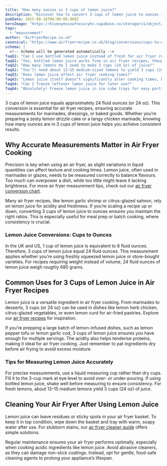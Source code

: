 ```yaml
---
title: "How many ounces is 3 cups of lemon juice?"
description: "Discover how to convert 3 cups of lemon juice to ounces in seconds. Perfect for air fryer recipes and precise cooking measurements."
pubDate: 2025-08-16T00:00:00.000Z
heroImage: "https://klueoymssxwfnxsvcyhv.supabase.co/storage/v1/object/public/Shmucket/how-many-ounces-is-3-cups-of-lemon-juice.webp"
tags:
  - "measurement"
author: "AirFryerRecipe.co.uk"
canonical: "https://www.airfryerrecipe.co.uk/blog/conversions/cups-to-ounces/how-many-ounces-is-3-cups-of-lemon-juice"
schema: |
  <!-- Schema will be generated automatically -->
faqQ1: "Can I use bottled lemon juice instead of fresh for air fryer recipes?"
faqA1: "Yes, bottled lemon juice works fine in air fryer recipes, though fresh lemon juice often has a brighter flavour. If using bottled, check for added preservatives or sweeteners, which might alter the taste. For marinades or glazes, either option will work."
faqQ2: "How many lemons do I need to make 3 cups (24 oz) of juice?"
faqA2: "You’ll need about 12–15 medium-sized lemons to yield 3 cups (24 oz) of juice. Roll the lemons on a countertop before juicing to maximise extraction. A citrus juicer can also help streamline the process."
faqQ3: "Does lemon juice affect air fryer cooking times?"
faqA3: "Lemon juice itself doesn’t significantly alter cooking times, but excess liquid can create steam, potentially affecting crispiness. Pat proteins or vegetables dry before air frying, and use marinades sparingly for best results."
faqQ4: "Can I freeze leftover lemon juice for later use?"
faqA4: "Absolutely! Freeze lemon juice in ice cube trays for easy portioning. Each cube holds about 1 ounce, so 24 cubes equal 3 cups. Thaw as needed for future air fryer recipes or dressings."
---
```

<p>3 cups of lemon juice equals approximately 24 fluid ounces (or 24 oz). This conversion is essential for air fryer recipes, ensuring accurate measurements for marinades, dressings, or baked goods. Whether you’re preparing a zesty lemon drizzle cake or a tangy chicken marinade, knowing how many ounces are in 3 cups of lemon juice helps you achieve consistent results.</p>  

<h2>Why Accurate Measurements Matter in Air Fryer Cooking</h2>  
<p>Precision is key when using an air fryer, as slight variations in liquid quantities can affect texture and cooking times. Lemon juice, often used in marinades or glazes, needs to be measured correctly to balance flavours. Too much can overpower a dish, while too little might leave it lacking brightness. For more air fryer measurement tips, check out our <a href=https://www.airfryerrecipe.co.uk/air-fryer-conversion-chart>air fryer conversion chart</a>.</p>  

<p>Many air fryer recipes, like lemon garlic shrimp or citrus-glazed salmon, rely on lemon juice for acidity and freshness. If you’re scaling a recipe up or down, converting 3 cups of lemon juice to ounces ensures you maintain the right ratios. This is especially useful for meal prep or batch cooking, where consistency is crucial.</p>  

<h3>Lemon Juice Conversions: Cups to Ounces</h3>  
<p>In the UK and US, 1 cup of lemon juice is equivalent to 8 fluid ounces. Therefore, 3 cups of lemon juice equal 24 fluid ounces. This measurement applies whether you’re using freshly squeezed lemon juice or store-bought varieties. For recipes requiring weight instead of volume, 24 fluid ounces of lemon juice weigh roughly 680 grams.</p>  

<h2>Common Uses for 3 Cups of Lemon Juice in Air Fryer Recipes</h2>  
<p>Lemon juice is a versatile ingredient in air fryer cooking. From marinades to desserts, 3 cups (or 24 oz) can be used in dishes like lemon herb chicken, citrus-glazed vegetables, or even lemon curd for air-fried pastries. Explore our <a href=https://www.airfryerrecipe.co.uk/recipes>air fryer recipes</a> for inspiration.</p>  

<p>If you’re prepping a large batch of lemon-infused dishes, such as lemon pepper tofu or lemon garlic cod, 3 cups of lemon juice ensures you have enough for multiple servings. The acidity also helps tenderise proteins, making it ideal for air fryer cooking. Just remember to pat ingredients dry before air frying to avoid excess moisture.</p>  

<h3>Tips for Measuring Lemon Juice Accurately</h3>  
<p>For precise measurements, use a liquid measuring cup rather than dry cups. Fill it to the 3-cup mark at eye level to avoid over- or under-pouring. If using bottled lemon juice, shake well before measuring to ensure consistency. For fresh lemons, about 12–15 medium lemons yield 3 cups (24 oz) of juice.</p>  

<h2>Cleaning Your Air Fryer After Using Lemon Juice</h2>  
<p>Lemon juice can leave residues or sticky spots in your air fryer basket. To keep it in top condition, wipe down the basket and tray with warm, soapy water after use. For stubborn stains, our <a href=https://www.airfryerrecipe.co.uk/air-fryer-cleaner>air fryer cleaner guide</a> offers simple solutions.</p>  

<p>Regular maintenance ensures your air fryer performs optimally, especially when cooking acidic ingredients like lemon juice. Avoid abrasive cleaners, as they can damage non-stick coatings. Instead, opt for gentle, food-safe cleaning agents to prolong your appliance’s lifespan.</p>
